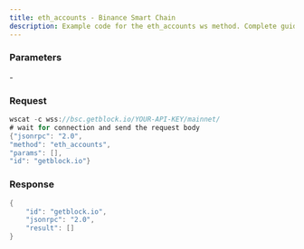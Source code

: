 ```yaml
---
title: eth_accounts - Binance Smart Chain
description: Example code for the eth_accounts ws method. Сomplete guide on how to use eth_accounts ws in GetBlock.io Web3 documentation.
---
```


### Parameters


\-

### Request

``` java
wscat -c wss://bsc.getblock.io/YOUR-API-KEY/mainnet/ 
# wait for connection and send the request body 
{"jsonrpc": "2.0",
"method": "eth_accounts",
"params": [],
"id": "getblock.io"}
```

###  Response

``` java
{
    "id": "getblock.io",
    "jsonrpc": "2.0",
    "result": []
}
```

